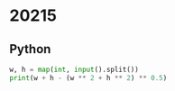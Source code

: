 # 20215

## Python

```python
w, h = map(int, input().split())
print(w + h - (w ** 2 + h ** 2) ** 0.5)
```
